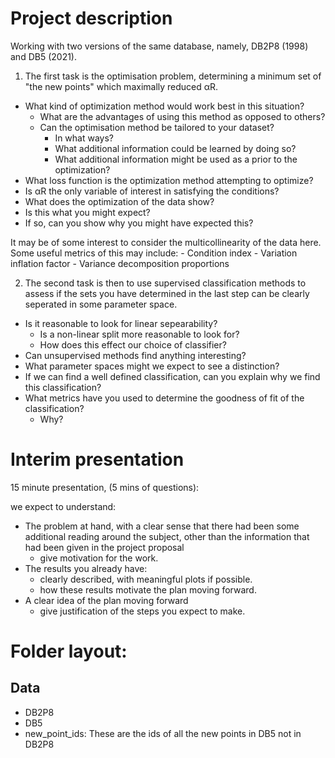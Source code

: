 # Project description

Working with two versions of the same database, namely, DB2P8 (1998) and DB5 (2021).

1) The first task is the optimisation problem, determining a minimum set of "the new points" which maximally reduced αR.

- What kind of optimization method would work best in this situation?
	- What are the advantages of using this method as opposed to others?
	- Can the optimisation method be tailored to your dataset?
		- In what ways?
		- What additional information could be learned by doing so?
		- What additional information might be used as a prior to the optimization?
- What loss function is the optimization method attempting to optimize?
- Is αR the only variable of interest in satisfying the conditions?
- What does the optimization of the data show?
- Is this what you might expect?
- If so, can you show why you might have expected this?

It may be of some interest to consider the multicollinearity of the data here.
Some useful metrics of this may include:
	- Condition index
	- Variation inflation factor
	- Variance decomposition proportions

2) The second task is then to use supervised classification methods to assess if the sets you have determined in the last step can be clearly seperated in some parameter space.

- Is it reasonable to look for linear sepearability?
	- Is a non-linear split more reasonable to look for?
	- How does this effect our choice of classifier?
- Can unsupervised methods find anything interesting?
- What parameter spaces might we expect to see a distinction?
- If we can find a well defined classification, can you explain why we find this classification?
- What metrics have you used to determine the goodness of fit of the classification?
	- Why?

# Interim presentation

15 minute presentation, (5 mins of questions):

we expect to understand:
- The problem at hand, with a clear sense that there had been some additional reading around the subject, other than the information that had been given in the project proposal
	- give motivation for the work.
- The results you already have:
	- clearly described, with meaningful plots if possible.
	- how these results motivate the plan moving forward.
- A clear idea of the plan moving forward
	- give justification of the steps you expect to make.
	
# Folder layout:

## Data

- DB2P8
- DB5
- new_point_ids:
	These are the ids of all the new points in DB5 not in DB2P8


